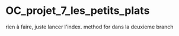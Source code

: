 # OC_projet_7_les_petits_plats

rien à faire, juste lancer l'index. 
method for dans la deuxieme branch 